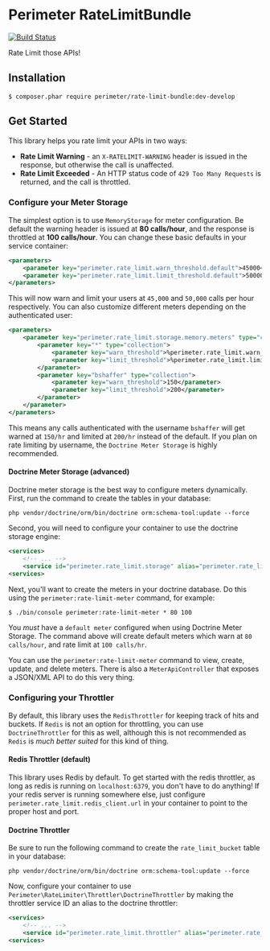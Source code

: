 Perimeter RateLimitBundle
=========================

[![Build Status](https://travis-ci.org/perimeter/RateLimitBundle.svg?branch=develop)](https://travis-ci.org/perimeter/RateLimitBundle)

Rate Limit those APIs!

Installation
------------

```
$ composer.phar require perimeter/rate-limit-bundle:dev-develop
```

Get Started
-----------

This library helps you rate limit your APIs in two ways:

 * **Rate Limit Warning**  - an `X-RATELIMIT-WARNING` header is issued in the response, but otherwise the call is unaffected.
 * **Rate Limit Exceeded** - An HTTP status code of `429 Too Many Requests` is returned, and the call is throttled.

### Configure your Meter Storage

The simplest option is to use `MemoryStorage` for meter configuration. Be default the warning header is issued at **80 calls/hour**, and the response is throttled at **100 calls/hour**. You can change these basic defaults in your service container:

```xml
<parameters>
    <parameter key="perimeter.rate_limit.warn_threshold.default">45000</parameter>
    <parameter key="perimeter.rate_limit.limit_threshold.default">50000</parameter>
</parameters>
```

This will now warn and limit your users at `45,000` and `50,000` calls per hour respectively. You can also customize different meters depending on the authenticated user:

```xml
<parameters>
    <parameter key="perimeter.rate_limit.storage.memory.meters" type="collection">
        <parameter key="*" type="collection">
            <parameter key="warn_threshold">%perimeter.rate_limit.warn_threshold.default%</parameter>
            <parameter key="limit_threshold">%perimeter.rate_limit.limit_threshold.default%</parameter>
        </parameter>
        <parameter key="bshaffer" type="collection">
            <parameter key="warn_threshold">150</parameter>
            <parameter key="limit_threshold">200</parameter>
        </parameter>
    </parameter>
</parameters>
```

This means any calls authenticated with the username `bshaffer` will get warned at `150/hr` and limited at `200/hr` instead of the default. If you plan on rate limiting by username, the `Doctrine Meter Storage` is highly recommended.

#### Doctrine Meter Storage (advanced)

Doctrine meter storage is the best way to configure meters dynamically. First, run the command to create the tables in your database:

    php vendor/doctrine/orm/bin/doctrine orm:schema-tool:update --force

Second, you will need to configure your container to use the doctrine storage engine:

```xml
<services>
    <!-- ... -->
    <service id="perimeter.rate_limit.storage" alias="perimeter.rate_limit.storage.doctrine" />
<services>
```

Next, you'll want to create the meters in your doctrine database. Do this using the `perimeter:rate-limit-meter` command, for example:

    $ ./bin/console perimeter:rate-limit-meter * 80 100

You *must* have a `default meter` configured when using Doctrine Meter Storage. The command above will create default meters which warn at `80 calls/hour`, and rate limit at `100 calls/hr`.

You can use the `perimeter:rate-limit-meter` command to view, create, update, and delete meters. There is also a `MeterApiController` that exposes a JSON/XML API to do this very thing.

### Configuring your Throttler

By default, this library uses the `RedisThrottler` for keeping track of hits and buckets. If `Redis` is not an option for throttling, you can use `DoctrineThrottler` for this as well, although this is not recommended as `Redis` is *much better suited* for this kind of thing.

#### Redis Throttler (default)

This library uses Redis by default. To get started with the redis throttler, as long as redis is running on `localhost:6379`, you don't have to do anything! If your redis server is running somewhere else, just configure `perimeter.rate_limit.redis_client.url` in your container to point to the proper host and port.

#### Doctrine Throttler

Be sure to run the following command to create the `rate_limit_bucket` table in your database:

    php vendor/doctrine/orm/bin/doctrine orm:schema-tool:update --force

Now, configure your container to use `Perimeter\RateLimiter\Throttler\DoctrineThrottler` by making the throttler service ID an alias to the doctrine throttler:

```xml
<services>
    <!-- ... -->
    <service id="perimeter.rate_limit.throttler" alias="perimeter.rate_limit.throttler.doctrine" />
<services>
```
